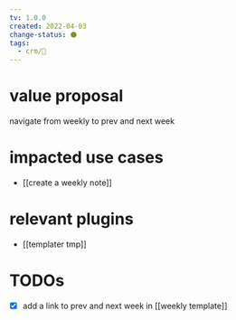 ```yaml
---
tv: 1.0.0
created: 2022-04-03
change-status: ⚫
tags:
  - crm/🌿
---
```


# value proposal
navigate from weekly to prev and next week

# impacted use cases
- [[create a weekly note]]

# relevant plugins
- [[templater tmp]]

# TODOs
- [x] add a link to prev and next week in [[weekly template]]

































